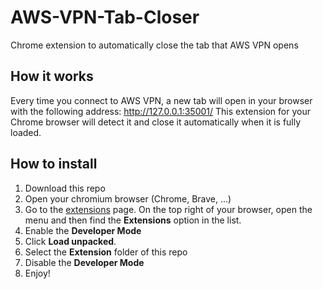# AWS-VPN-Tab-Closer

Chrome extension to automatically close the tab that AWS VPN opens

## How it works

Every time you connect to AWS VPN, a new tab will open in your browser with the following address: http://127.0.0.1:35001/
This extension for your Chrome browser will detect it and close it automatically when it is fully loaded.


## How to install

 1. Download this repo
 2. Open your chromium browser (Chrome, Brave, ...)
 3. Go to the [extensions](chrome://extensions) page. On the top right of your browser, open the menu and then find the **Extensions** option in the list. 
 4. Enable the **Developer Mode**
 5. Click  **Load unpacked**.
 6. Select the **Extension** folder of this repo
 7. Disable the **Developer Mode**
 8. Enjoy!
